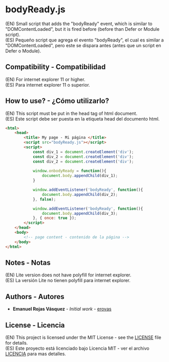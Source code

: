 # bodyReady.js
(EN) Small script that adds the "bodyReady" event, which is similar to "DOMContentLoaded", but it is fired before (before than Defer or Module script).\
(ES) Pequeño script que agrega el evento "bodyReady", el cual es similar a "DOMContentLoaded", pero este se dispara antes (antes que un script en Defer o Module).

## Compatibility - Compatibilidad

(EN) For internet explorer 11 or higher.\
(ES) Para internet explorer 11 o superior.

## How to use? - ¿Cómo utilizarlo?

(EN) This script must be put in the head tag of html document.\
(ES) Este script debe ser puesta en la etiqueta head del documento html.

``` html
<html>
    <head>
        <title> My page - Mi página </title>
        <script src="bodyReady.js"></script>
        <script>
            const div_1 = document.createElement('div');
            const div_2 = document.createElement('div');
            const div_2 = document.createElement('div');
            
            window.onbodyReady = function(){
                document.body.appendChild(div_1);
            }

            window.addEventListener('bodyReady', function(){
                document.body.appendChild(div_2);
            }, false);

            window.addEventListener('bodyReady', function(){
                document.body.appendChild(div_3);
            }, { once: true });
        </script>
    </head>
    <body>
        <!-- page content - contenido de la página -->
    </body>
</html>
```

## Notes - Notas

(EN) Lite version does not have polyfill for internet explorer.\
(ES) La versión Lite no tienen polyfill para internet explorer.

## Authors - Autores

* **Emanuel Rojas Vásquez** - *Initial work* - [erovas](https://github.com/erovas)

## License - Licencia

(EN) This project is licensed under the MIT License - see the [LICENSE](https://github.com/erovas/bodyReady.js/blob/main/LICENSE) file for details.\
(ES) Este proyecto está licenciado bajo Licencia MIT - ver el archivo [LICENCIA](https://github.com/erovas/bodyReady.js/blob/main/LICENSE) para mas detalles.